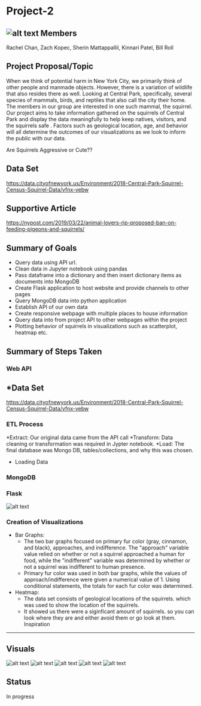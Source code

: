 # Project-2
![alt text](https://github.com/WilliamRoll/Project-2/blob/main/static/img/squirrel_homepage.jpg)
Members
----------------
Rachel Chan,
Zach Kopec,
Sherin Mattappallil,
Kinnari Patel,
Bill Roll 

Project Proposal/Topic
----------------
 When we think of potential harm in New York City, we primarily think of other people and manmade objects. However, there is a variation of wildlife that also 
resides there as well. Looking at Central Park, specifically, several species of mammals, birds, and reptiles that also call the city their home. The members in our 
group are interested in one such mammal, the squirrel. Our project aims to take information gathered on the squirrels of Central Park and display the data 
meaningfully to help keep natives, visitors, and the squirrels safe . Factors such as geological location, age, and behavior will all determine the outcomes of our
visualizations as we look to inform the public with our data.

Are Squirrels Aggressive or Cute??

Data Set
----------------
https://data.cityofnewyork.us/Environment/2018-Central-Park-Squirrel-Census-Squirrel-Data/vfnx-vebw

Supportive Article
----------------
https://nypost.com/2019/03/22/animal-lovers-rip-proposed-ban-on-feeding-pigeons-and-squirrels/

Summary of Goals
----------------
* Query data using API url.
* Clean data in Jupyter notebook using pandas
* Pass dataframe into a dictionary and then insert dictionary items as documents into MongoDB
* Create Flask application to host website and provide channels to other pages
* Query MongoDB data into python application  
* Establish API of our own data
* Create responsive webpage with multiple places to house information
* Query data into from project API to other webpages within the project
* Plotting behavior of squirrels in visualizations such as scatterplot, heatmap etc. 

Summary of Steps Taken
----------------

###  Web API 
*Data Set
----------------
https://data.cityofnewyork.us/Environment/2018-Central-Park-Squirrel-Census-Squirrel-Data/vfnx-vebw


### ETL Process 
*Extract: Our original data came from the API call 
*Transform: Data cleaning or transformation was required in Jypter notebook.
*Load: The final database was Mongo DB, tables/collections, and why this was chosen.
* Loading Data
### MongoDB
### Flask
![alt text](https://github.com/WilliamRoll/Project-2/blob/main/static/img/Flowchart.png)

### Creation of  Visualizations
* Bar Graphs:
  * The two bar graphs focused on primary fur color (gray, cinnamon, and black), approaches, and indifference. The "approach" variable value relied on whether or not a squirrel approached a human for food, while the "indifferent" variable was determined by whether or not a squirrel was indifferent to human presence.
  * Primary fur color was used in both bar graphs, while the values of approach/indifference were given a numerical value of 1. Using conditional statements, the totals for each fur color was determined.
* Heatmap:
  * The data set consists of geological locations of the squirrels. which was used to show the location of the squirrels.
  * It showed us there were a siginficant amount of squirrels. so you can look where they are and either avoid them or go look at them.	
Inspiration
----------------


Visuals
----------------
![alt text](https://github.com/WilliamRoll/Project-2/blob/main/images/SquirrelApproach.png)
![alt text](https://github.com/WilliamRoll/Project-2/blob/main/images/SquirrelIndifferent.png)
![alt text](https://github.com/WilliamRoll/Project-2/blob/main/images/Pie.png)
![alt text](https://github.com/WilliamRoll/Project-2/blob/main/images/Heatmap.png)
![alt text](https://github.com/WilliamRoll/Project-2/blob/main/images/Markerplot.png)

Status
----------------
In progress


